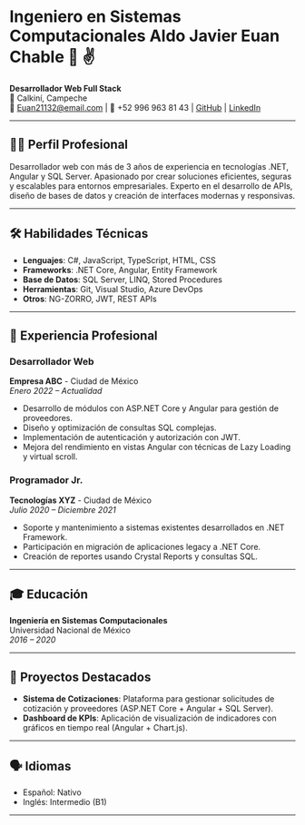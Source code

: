 # Ingeniero en Sistemas Computacionales Aldo Javier Euan Chable 👋 ✌️

**Desarrollador Web Full Stack**  
📍 Calkiní, Campeche  
📧 Euan21132@email.com | 📱 +52 996 963 81 43  | [GitHub](https://github.com/AldoEuan) | [LinkedIn](www.linkedin.com/in/aldo-javier-euan-chable-458605234)

---

## 🧑‍💻 Perfil Profesional

Desarrollador web con más de 3 años de experiencia en tecnologías .NET, Angular y SQL Server. Apasionado por crear soluciones eficientes, seguras y escalables para entornos empresariales. Experto en el desarrollo de APIs, diseño de bases de datos y creación de interfaces modernas y responsivas.

---

## 🛠️ Habilidades Técnicas

- **Lenguajes**: C#, JavaScript, TypeScript, HTML, CSS
- **Frameworks**: .NET Core, Angular, Entity Framework
- **Base de Datos**: SQL Server, LINQ, Stored Procedures
- **Herramientas**: Git, Visual Studio, Azure DevOps
- **Otros**: NG-ZORRO, JWT, REST APIs

---

## 🧾 Experiencia Profesional

### Desarrollador Web  
**Empresa ABC** - Ciudad de México  
_Enero 2022 – Actualidad_

- Desarrollo de módulos con ASP.NET Core y Angular para gestión de proveedores.
- Diseño y optimización de consultas SQL complejas.
- Implementación de autenticación y autorización con JWT.
- Mejora del rendimiento en vistas Angular con técnicas de Lazy Loading y virtual scroll.

### Programador Jr.  
**Tecnologías XYZ** - Ciudad de México  
_Julio 2020 – Diciembre 2021_

- Soporte y mantenimiento a sistemas existentes desarrollados en .NET Framework.
- Participación en migración de aplicaciones legacy a .NET Core.
- Creación de reportes usando Crystal Reports y consultas SQL.

---

## 🎓 Educación

**Ingeniería en Sistemas Computacionales**  
Universidad Nacional de México  
_2016 – 2020_

---

## 📂 Proyectos Destacados

- **Sistema de Cotizaciones**: Plataforma para gestionar solicitudes de cotización y proveedores (ASP.NET Core + Angular + SQL Server).
- **Dashboard de KPIs**: Aplicación de visualización de indicadores con gráficos en tiempo real (Angular + Chart.js).

---

## 🗣️ Idiomas

- Español: Nativo  
- Inglés: Intermedio (B1)

---


